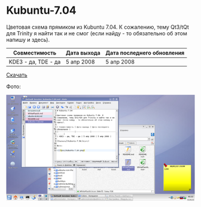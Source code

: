 # Kubuntu-7.04

Цветовая схема прямиком из Kubuntu 7.04. К сожалению, тему Qt3/tQt для Trinity я найти так и не смог (если найду - то обязательно об этом напишу и здесь).

| Совместимость | Дата выхода | Дата последнего обновления |
|---------------|-------------|----------------------------|
| KDE3 - да, TDE - да | 5 апр 2008 | 5 апр 2008 |

[Скачать](kubuntu-7.04.kcsrc)

Фото:

![](pic/kubuntu-7.04.png)